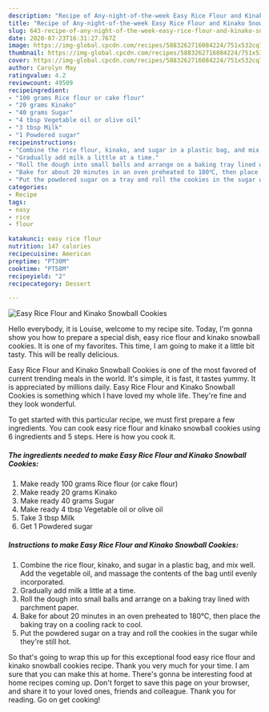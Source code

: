 ```yaml
---
description: "Recipe of Any-night-of-the-week Easy Rice Flour and Kinako Snowball Cookies"
title: "Recipe of Any-night-of-the-week Easy Rice Flour and Kinako Snowball Cookies"
slug: 643-recipe-of-any-night-of-the-week-easy-rice-flour-and-kinako-snowball-cookies
date: 2020-07-23T16:31:27.767Z
image: https://img-global.cpcdn.com/recipes/5883262716084224/751x532cq70/easy-rice-flour-and-kinako-snowball-cookies-recipe-main-photo.jpg
thumbnail: https://img-global.cpcdn.com/recipes/5883262716084224/751x532cq70/easy-rice-flour-and-kinako-snowball-cookies-recipe-main-photo.jpg
cover: https://img-global.cpcdn.com/recipes/5883262716084224/751x532cq70/easy-rice-flour-and-kinako-snowball-cookies-recipe-main-photo.jpg
author: Carolyn May
ratingvalue: 4.2
reviewcount: 49509
recipeingredient:
- "100 grams Rice flour or cake flour"
- "20 grams Kinako"
- "40 grams Sugar"
- "4 tbsp Vegetable oil or olive oil"
- "3 tbsp Milk"
- "1 Powdered sugar"
recipeinstructions:
- "Combine the rice flour, kinako, and sugar in a plastic bag, and mix well. Add the vegetable oil, and massage the contents of the bag until evenly incorporated."
- "Gradually add milk a little at a time."
- "Roll the dough into small balls and arrange on a baking tray lined with parchment paper."
- "Bake for about 20 minutes in an oven preheated to 180℃, then place the baking tray on a cooling rack to cool."
- "Put the powdered sugar on a tray and roll the cookies in the sugar while they&#39;re still hot."
categories:
- Recipe
tags:
- easy
- rice
- flour

katakunci: easy rice flour 
nutrition: 147 calories
recipecuisine: American
preptime: "PT30M"
cooktime: "PT58M"
recipeyield: "2"
recipecategory: Dessert

---
```



![Easy Rice Flour and Kinako Snowball Cookies](https://img-global.cpcdn.com/recipes/5883262716084224/751x532cq70/easy-rice-flour-and-kinako-snowball-cookies-recipe-main-photo.jpg)

Hello everybody, it is Louise, welcome to my recipe site. Today, I'm gonna show you how to prepare a special dish, easy rice flour and kinako snowball cookies. It is one of my favorites. This time, I am going to make it a little bit tasty. This will be really delicious.



Easy Rice Flour and Kinako Snowball Cookies is one of the most favored of current trending meals in the world. It's simple, it is fast, it tastes yummy. It is appreciated by millions daily. Easy Rice Flour and Kinako Snowball Cookies is something which I have loved my whole life. They're fine and they look wonderful.


To get started with this particular recipe, we must first prepare a few ingredients. You can cook easy rice flour and kinako snowball cookies using 6 ingredients and 5 steps. Here is how you cook it.

<!--inarticleads1-->

##### The ingredients needed to make Easy Rice Flour and Kinako Snowball Cookies:

1. Make ready 100 grams Rice flour (or cake flour)
1. Make ready 20 grams Kinako
1. Make ready 40 grams Sugar
1. Make ready 4 tbsp Vegetable oil or olive oil
1. Take 3 tbsp Milk
1. Get 1 Powdered sugar




<!--inarticleads2-->

##### Instructions to make Easy Rice Flour and Kinako Snowball Cookies:

1. Combine the rice flour, kinako, and sugar in a plastic bag, and mix well. Add the vegetable oil, and massage the contents of the bag until evenly incorporated.
1. Gradually add milk a little at a time.
1. Roll the dough into small balls and arrange on a baking tray lined with parchment paper.
1. Bake for about 20 minutes in an oven preheated to 180℃, then place the baking tray on a cooling rack to cool.
1. Put the powdered sugar on a tray and roll the cookies in the sugar while they&#39;re still hot.




So that's going to wrap this up for this exceptional food easy rice flour and kinako snowball cookies recipe. Thank you very much for your time. I am sure that you can make this at home. There's gonna be interesting food at home recipes coming up. Don't forget to save this page on your browser, and share it to your loved ones, friends and colleague. Thank you for reading. Go on get cooking!
